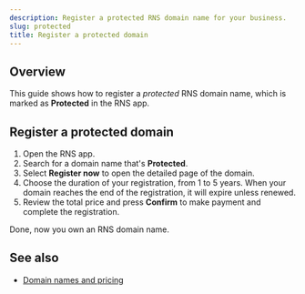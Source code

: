 ```yaml
---
description: Register a protected RNS domain name for your business.
slug: protected
title: Register a protected domain
---
```


## Overview

This guide shows how to register a *protected* RNS domain name, which is marked as **Protected** in the RNS app.

## Register a protected domain

1. Open the RNS app.
2. Search for a domain name that's **Protected**.
3. Select **Register now** to open the detailed page of the domain.
4. Choose the duration of your registration, from 1 to 5 years. When your domain reaches the end of the registration, it will expire unless renewed.
5. Review the total price and press **Confirm** to make payment and complete the registration.

Done, now you own an RNS domain name.

## See also

* [Domain names and pricing](./../concepts/names-pricing.md)
